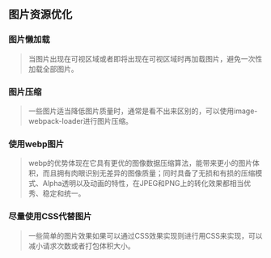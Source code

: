 ## 图片资源优化
### 图片懒加载
> 当图片出现在可视区域或者即将出现在可视区域时再加载图片，避免一次性加载全部图片。

### 图片压缩
> 一些图片适当降低图片质量时，通常是看不出来区别的，可以使用image-webpack-loader进行图片压缩。

### 使用webp图片
> webp的优势体现在它具有更优的图像数据压缩算法，能带来更小的图片体积，而且拥有肉眼识别无差异的图像质量；同时具备了无损和有损的压缩模式、Alpha透明以及动画的特性，在JPEG和PNG上的转化效果都相当优秀、稳定和统一。

### 尽量使用CSS代替图片
> 一些简单的图片效果如果可以通过CSS效果实现则进行用CSS来实现，可以减小请求次数或者打包体积大小。